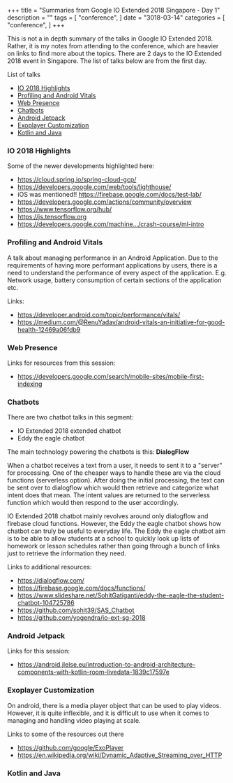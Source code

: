 +++
title = "Summaries from Google IO Extended 2018 Singapore - Day 1"
description = ""
tags = [
    "conference",
]
date = "3018-03-14"
categories = [
    "conference",
]
+++

This is not a in depth summary of the talks in Google IO Extended 2018. Rather, it is my notes from attending to the conference, which are heavier on links to find more about the topics. There are 2 days to the IO Extended 2018 event in Singapore. The list of talks below are from the first day.

List of talks

- [IO 2018 Highlights](#io-2018-highlights)
- [Profiling and Android Vitals](#profiling-and-android-vitals)
- [Web Presence](#web-presence)
- [Chatbots](#chatbots)
- [Android Jetpack](#android-jetpack)
- [Exoplayer Customization](#exoplayer-customization)
- [Kotlin and Java](#kotlin-and-java)

### IO 2018 Highlights

Some of the newer developments highlighted here:
- https://cloud.spring.io/spring-cloud-gcp/
- https://developers.google.com/web/tools/lighthouse/
- iOS was mentioned!! https://firebase.google.com/docs/test-lab/
- https://developers.google.com/actions/community/overview
- https://www.tensorflow.org/hub/
- https://js.tensorflow.org
- https://developers.google.com/machine…/crash-course/ml-intro

### Profiling and Android Vitals

A talk about managing performance in an Android Application. Due to the requirements of having more performant applications by users, there is a need to understand the performance of every aspect of the application. E.g. Network usage, battery consumption of certain sections of the application etc.

Links:
- https://developer.android.com/topic/performance/vitals/
- https://medium.com/@RenuYadav/android-vitals-an-initiative-for-good-health-12469a06fdb9

### Web Presence

Links for resources from this session:
- https://developers.google.com/search/mobile-sites/mobile-first-indexing

### Chatbots

There are two chatbot talks in this segment:

- IO Extended 2018 extended chatbot
- Eddy the eagle chatbot

The main technology powering the chatbots is this: **DialogFlow**

When a chatbot receives a text from a user, it needs to sent it to a "server" for processing. One of the cheaper ways to handle these are via the cloud functions (serverless option). After doing the initial processing, the text can be sent over to dialogflow which would then retrieve and categorize what intent does that mean. The intent values are returned to the serverless function which would then respond to the user accordingly.

IO Extended 2018 chatbot mainly revolves around only dialogflow and firebase cloud functions. However, the Eddy the eagle chatbot shows how chatbot can truly be useful to everyday life. The Eddy the eagle chatbot aim is to be able to allow students at a school to quickly look up lists of homework or lesson schedules rather than going through a bunch of links just to retrieve the information they need.

Links to additional resources:
- https://dialogflow.com/
- https://firebase.google.com/docs/functions/
- https://www.slideshare.net/SohitGatiganti/eddy-the-eagle-the-student-chatbot-104725786
- https://github.com/sohit39/SAS_Chatbot
- https://github.com/yogendra/io-ext-sg-2018

### Android Jetpack

Links for this session:
- https://android.jlelse.eu/introduction-to-android-architecture-components-with-kotlin-room-livedata-1839c17597e

### Exoplayer Customization

On android, there is a media player object that can be used to play videos. However, it is quite inflexible, and it is difficult to use when it comes to managing and handling video playing at scale.

Links to some of the resources out there
- https://github.com/google/ExoPlayer
- https://en.wikipedia.org/wiki/Dynamic_Adaptive_Streaming_over_HTTP

### Kotlin and Java